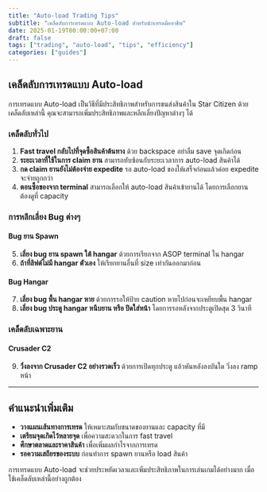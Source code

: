 ```yaml
---
title: "Auto-load Trading Tips"
subtitle: "เคล็ดลับการเทรดแบบ Auto-load สำหรับนักเทรดมืออาชีพ"
date: 2025-01-19T00:00:00+07:00
draft: false
tags: ["trading", "auto-load", "tips", "efficiency"]
categories: ["guides"]
---
```


## เคล็ดลับการเทรดแบบ Auto-load

การเทรดแบบ Auto-load เป็นวิธีที่มีประสิทธิภาพสำหรับการขนส่งสินค้าใน Star Citizen ด้วยเคล็ดลับเหล่านี้ คุณจะสามารถเพิ่มประสิทธิภาพและหลีกเลี่ยงปัญหาต่างๆ ได้

### เคล็ดลับทั่วไป

1. **Fast travel กลับไปที่จุดซื้อสินค้าต้นทาง** ด้วย backspace อย่าลืม save จุดเกิดก่อน
2. **ระยะเวลาที่ใช้ในการ claim ยาน** สามารถทับซ้อนกับระยะเวลาการ auto-load สินค้าได้
3. **กด claim ยานยังไม่ต้องจ่าย expedite** รอ auto-load ของให้เสร็จก่อนแล้วค่อย expedite จะจ่ายถูกกว่า
4. **ตอนซื้อของจาก terminal** สามารถเลือกให้ auto-load สินค้าเข้ายานได้ โดยการเลือกยาน ต้องดูที่ capacity

### การหลีกเลี่ยง Bug ต่างๆ

#### Bug ยาน Spawn
5. **เลี่ยง bug ยาน spawn ใต้ hangar** ด้วยการเรียกจาก ASOP terminal ใน hangar
6. **ถ้าที่ลิฟต์ไม่มี hangar ตัวเอง** ให้เรียกยานอื่นที่ size เท่ากันออกมาก่อน

#### Bug Hangar
7. **เลี่ยง bug พื้น hangar หาย** ด้วยการรอให้ป้าย caution หายไปก่อนจะเหยียบพื้น hangar
8. **เลี่ยง bug ประตู hangar หนีบยาน หรือ ปิดใส่หน้า** โดยการรอหลังจากประตูเปิดสุด 3 วินาที

### เคล็ดลับเฉพาะยาน

#### Crusader C2
9. **วิ่งลงจาก Crusader C2 อย่างรวดเร็ว** ด้วยการเปิดทุกประตู แล้วหันหลังลงบันใด วิ่งลง ramp หน้า

---

## คำแนะนำเพิ่มเติม

- **วางแผนเส้นทางการเทรด** ให้เหมาะสมกับขนาดของยานและ capacity ที่มี
- **เตรียมจุดเกิดไว้หลายจุด** เพื่อความสะดวกในการ fast travel
- **ศึกษาตลาดและราคาสินค้า** เพื่อเพิ่มผลกำไรจากการเทรด
- **รอความเสถียรของระบบ** ก่อนทำการ spawn ยานหรือ load สินค้า

การเทรดแบบ Auto-load จะช่วยประหยัดเวลาและเพิ่มประสิทธิภาพในการเล่นเกมได้อย่างมาก เมื่อใช้เคล็ดลับเหล่านี้อย่างถูกต้อง
